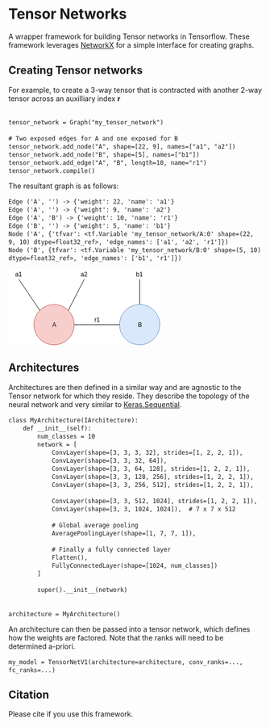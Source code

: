 # Tensor Networks

A wrapper framework for building Tensor networks in Tensorflow.
These framework leverages [NetworkX](https://networkx.github.io/) for a simple interface for creating graphs.

## Creating Tensor networks ##

For example, to create a 3-way tensor that is contracted with another 2-way tensor across an auxilliary index **r**
```

tensor_network = Graph("my_tensor_network")

# Two exposed edges for A and one exposed for B
tensor_network.add_node("A", shape=[22, 9], names=["a1", "a2"])
tensor_network.add_node("B", shape=[5], names=["b1"])
tensor_network.add_edge("A", "B", length=10, name="r1")
tensor_network.compile()

```

The resultant graph is as follows:

```
Edge ('A', '') -> {'weight': 22, 'name': 'a1'}
Edge ('A', '') -> {'weight': 9, 'name': 'a2'}
Edge ('A', 'B') -> {'weight': 10, 'name': 'r1'}
Edge ('B', '') -> {'weight': 5, 'name': 'b1'}
Node ('A', {'tfvar': <tf.Variable 'my_tensor_network/A:0' shape=(22, 9, 10) dtype=float32_ref>, 'edge_names': ['a1', 'a2', 'r1']})
Node ('B', {tfvar': <tf.Variable 'my_tensor_network/B:0' shape=(5, 10) dtype=float32_ref>, 'edge_names': ['b1', 'r1']})
```

![Graph result](Images/example_graph.png)

## Architectures ##

Architectures are then defined in a similar way and are agnostic to the Tensor network for which they reside. 
They describe the topology of the neural network and very similar to [Keras.Sequential](https://keras.io/models/sequential/).

```
class MyArchitecture(IArchitecture):
    def __init__(self):
        num_classes = 10
        network = [
            ConvLayer(shape=[3, 3, 3, 32], strides=[1, 2, 2, 1]),
            ConvLayer(shape=[3, 3, 32, 64]),
            ConvLayer(shape=[3, 3, 64, 128], strides=[1, 2, 2, 1]),
            ConvLayer(shape=[3, 3, 128, 256], strides=[1, 2, 2, 1]),
            ConvLayer(shape=[3, 3, 256, 512], strides=[1, 2, 2, 1]),

            ConvLayer(shape=[3, 3, 512, 1024], strides=[1, 2, 2, 1]),
            ConvLayer(shape=[3, 3, 1024, 1024]),  # 7 x 7 x 512

            # Global average pooling
            AveragePoolingLayer(shape=[1, 7, 7, 1]),

            # Finally a fully connected layer
            Flatten(),
            FullyConnectedLayer(shape=[1024, num_classes])
        ]

        super().__init__(network)


architecture = MyArchitecture()
```

An architecture can then be passed into a tensor network, which defines how the weights are factored.
Note that the ranks will need to be determined a-priori.

```
my_model = TensorNetV1(architecture=architecture, conv_ranks=..., fc_ranks=...)
```

## Citation ##
Please cite if you use this framework.